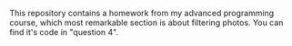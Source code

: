 This repository contains a homework from my advanced programming course, which most remarkable section is about filtering photos.
You can find it's code in "question 4".